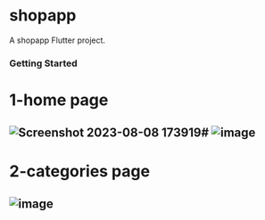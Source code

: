 # shopapp

A shopapp Flutter project.

### Getting Started
# 1-home page  
## ![Screenshot 2023-08-08 173919](https://github.com/Ibrahimnasser2/shopapp/assets/85452585/12e87115-860e-4894-a919-82652afd64d1)# ![image](https://github.com/Ibrahimnasser2/shopapp/assets/85452585/f5447549-6e1b-40fb-b6fe-d2e178fc4b30)

# 2-categories page
## ![image](https://github.com/Ibrahimnasser2/shopapp/assets/85452585/c1028678-1668-49ec-bd43-c0d19daf547d)




